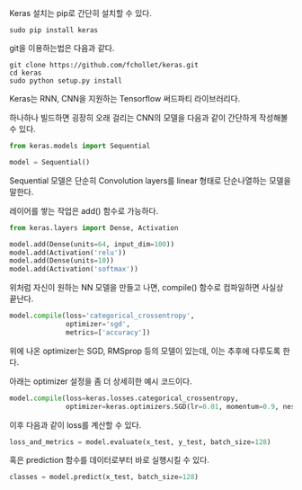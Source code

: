 Keras 설치는 pip로 간단히 설치할 수 있다.
```
sudo pip install keras 
```
git을 이용하는법은 다음과 같다.
```
git clone https://github.com/fchollet/keras.git
cd keras
sudo python setup.py install
```
Keras는 RNN, CNN을 지원하는 Tensorflow 써드파티 라이브러리다.

하나하나 빌드하면 굉장히 오래 걸리는 CNN의 모델을 다음과 같이 간단하게 작성해볼 수 있다.

```python
from keras.models import Sequential

model = Sequential()
```

Sequential 모델은 단순히 Convolution layers를 linear 형태로 단순나열하는 모델을 말한다.

레이어를 쌓는 작업은 add() 함수로 가능하다.

```python
from keras.layers import Dense, Activation

model.add(Dense(units=64, input_dim=100))
model.add(Activation('relu'))
model.add(Dense(units=10))
model.add(Activation('softmax'))
```

위처럼 자신이 원하는 NN 모델을 만들고 나면, compile() 함수로 컴파일하면 사실상 끝난다.

```python
model.compile(loss='categorical_crossentropy',
              optimizer='sgd',
              metrics=['accuracy'])
```

위에 나온 optimizer는 SGD, RMSprop 등의 모델이 있는데, 이는 추후에 다루도록 한다.

아래는 optimizer 설정을 좀 더 상세히한 예시 코드이다.

```python
model.compile(loss=keras.losses.categorical_crossentropy,
              optimizer=keras.optimizers.SGD(lr=0.01, momentum=0.9, nesterov=True))
```

이후 다음과 같이 loss를 계산할 수 있다.

```python
loss_and_metrics = model.evaluate(x_test, y_test, batch_size=128)
```

혹은 prediction 함수를 데이터로부터 바로 실행시킬 수 있다.

```python
classes = model.predict(x_test, batch_size=128)
```



